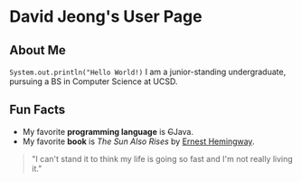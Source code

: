 # David Jeong's User Page

## About Me
`System.out.println("Hello World!)`
I am a junior-standing undergraduate, pursuing a BS in Computer Science at UCSD.

## Fun Facts
- My favorite **programming language** is ~~C~~Java.
- My favorite **book** is *The Sun Also Rises* by [Ernest Hemingway](https://en.wikipedia.org/wiki/Ernest_Hemingway).
> "I can't stand it to think my life is going so fast and I'm not really living it."
